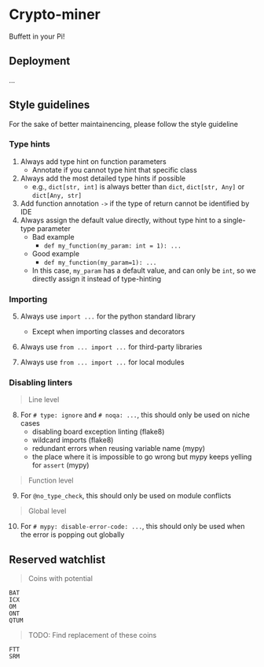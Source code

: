 # Crypto-miner

Buffett in your Pi!



## Deployment

...



## Style guidelines

For the sake of better maintainencing, please follow the style guideline

### Type hints

1. Always add type hint on function parameters
    - Annotate if you cannot type hint that specific class
2. Always add the most detailed type hints if possible
    - e.g., ```dict[str, int]``` is always better than ```dict```, ```dict[str, Any]``` or ```dict[Any, str]```
3. Add function annotation ```->``` if the type of return cannot be identified by IDE
4. Always assign the default value directly, without type hint to a single-type parameter
    - Bad example
      - ```def my_function(my_param: int = 1): ...```
    - Good example
      -  ```def my_function(my_param=1): ...```
    - In this case, ```my_param``` has a default value, and can only be ```int```, so we directly assign it instead of type-hinting

### Importing

5. Always use ```import ...``` for the python standard library
   - Except when importing classes and decorators

6. Always use ```from ... import ...``` for third-party libraries

7. Always use ```from ... import ...``` for local modules

### Disabling linters

> Line level

8. For ```# type: ignore``` and ```# noqa: ...```, this should only be used on niche cases
   - disabling board exception linting (flake8)
   - wildcard imports (flake8)
   - redundant errors when reusing variable name (mypy)
   - the place where it is impossible to go wrong but mypy keeps yelling for ```assert``` (mypy)



> Function level

9. For ```@no_type_check```, this should only be used on module conflicts



> Global level

10. For ```# mypy: disable-error-code: ...```, this should only be used when the error is popping out globally



## Reserved watchlist

> Coins with potential

```
BAT
ICX
OM
ONT
QTUM
```

> TODO: Find replacement of these coins

```
FTT
SRM
```
